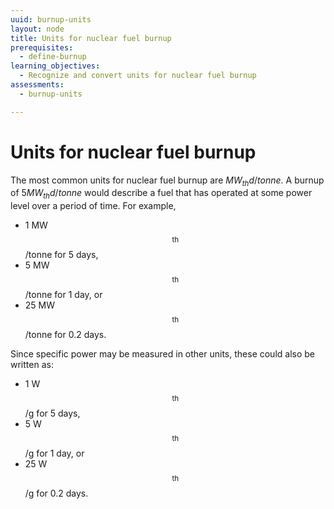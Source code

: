```yaml
---
uuid: burnup-units
layout: node
title: Units for nuclear fuel burnup
prerequisites:
  - define-burnup
learning_objectives:
  - Recognize and convert units for nuclear fuel burnup
assessments: 
  - burnup-units

---
```



# Units for nuclear fuel burnup

The most common units for nuclear fuel burnup are $MW_{th}d/tonne$.  A burnup
of $5 MW_{th}d/tonne$ would describe a fuel that has operated at some power
level over a period of time.  For example,

* 1 MW$$_{\textrm{th}}$$/tonne for 5 days,
* 5 MW$$_{\textrm{th}}$$/tonne for 1 day, or
* 25 MW$$_{\textrm{th}}$$/tonne for 0.2 days.

Since specific power may be measured in other units, these could also be
written as:

* 1 W$$_{\textrm{th}}$$/g for 5 days,
* 5  W$$_{\textrm{th}}$$/g for 1 day, or
* 25  W$$_{\textrm{th}}$$/g for 0.2 days.
